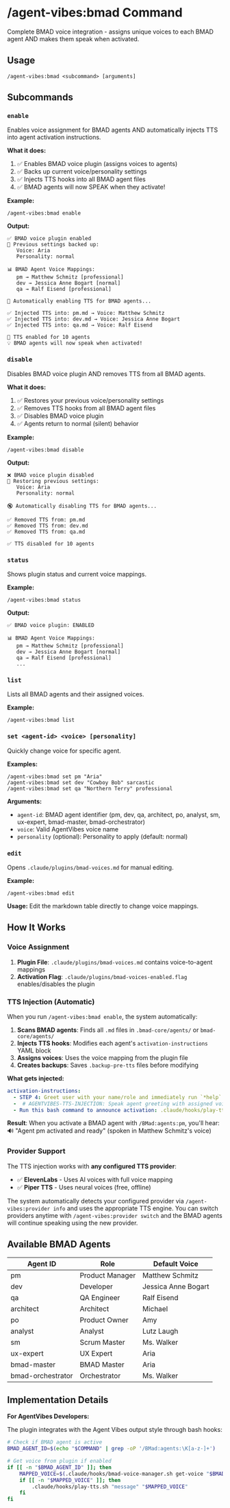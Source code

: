 # /agent-vibes:bmad Command

Complete BMAD voice integration - assigns unique voices to each BMAD agent AND makes them speak when activated.

## Usage

```
/agent-vibes:bmad <subcommand> [arguments]
```

## Subcommands

### `enable`

Enables voice assignment for BMAD agents AND automatically injects TTS into agent activation instructions.

**What it does:**

1. ✅ Enables BMAD voice plugin (assigns voices to agents)
2. ✅ Backs up current voice/personality settings
3. ✅ Injects TTS hooks into all BMAD agent files
4. ✅ BMAD agents will now SPEAK when they activate!

**Example:**

```
/agent-vibes:bmad enable
```

**Output:**

```
✅ BMAD voice plugin enabled
💾 Previous settings backed up:
   Voice: Aria
   Personality: normal

📊 BMAD Agent Voice Mappings:
   pm → Matthew Schmitz [professional]
   dev → Jessica Anne Bogart [normal]
   qa → Ralf Eisend [professional]

🎤 Automatically enabling TTS for BMAD agents...

✅ Injected TTS into: pm.md → Voice: Matthew Schmitz
✅ Injected TTS into: dev.md → Voice: Jessica Anne Bogart
✅ Injected TTS into: qa.md → Voice: Ralf Eisend

🎉 TTS enabled for 10 agents
💡 BMAD agents will now speak when activated!
```

### `disable`

Disables BMAD voice plugin AND removes TTS from all BMAD agents.

**What it does:**

1. ✅ Restores your previous voice/personality settings
2. ✅ Removes TTS hooks from all BMAD agent files
3. ✅ Disables BMAD voice plugin
4. ✅ Agents return to normal (silent) behavior

**Example:**

```
/agent-vibes:bmad disable
```

**Output:**

```
❌ BMAD voice plugin disabled
🔄 Restoring previous settings:
   Voice: Aria
   Personality: normal

🔇 Automatically disabling TTS for BMAD agents...

✅ Removed TTS from: pm.md
✅ Removed TTS from: dev.md
✅ Removed TTS from: qa.md

✅ TTS disabled for 10 agents
```

### `status`

Shows plugin status and current voice mappings.

**Example:**

```
/agent-vibes:bmad status
```

**Output:**

```
✅ BMAD voice plugin: ENABLED

📊 BMAD Agent Voice Mappings:
   pm → Matthew Schmitz [professional]
   dev → Jessica Anne Bogart [normal]
   qa → Ralf Eisend [professional]
   ...
```

### `list`

Lists all BMAD agents and their assigned voices.

**Example:**

```
/agent-vibes:bmad list
```

### `set <agent-id> <voice> [personality]`

Quickly change voice for specific agent.

**Examples:**

```
/agent-vibes:bmad set pm "Aria"
/agent-vibes:bmad set dev "Cowboy Bob" sarcastic
/agent-vibes:bmad set qa "Northern Terry" professional
```

**Arguments:**

- `agent-id`: BMAD agent identifier (pm, dev, qa, architect, po, analyst, sm, ux-expert, bmad-master, bmad-orchestrator)
- `voice`: Valid AgentVibes voice name
- `personality` (optional): Personality to apply (default: normal)

### `edit`

Opens `.claude/plugins/bmad-voices.md` for manual editing.

**Example:**

```
/agent-vibes:bmad edit
```

**Usage:**
Edit the markdown table directly to change voice mappings.

## How It Works

### Voice Assignment

1. **Plugin File**: `.claude/plugins/bmad-voices.md` contains voice-to-agent mappings
2. **Activation Flag**: `.claude/plugins/bmad-voices-enabled.flag` enables/disables the plugin

### TTS Injection (Automatic)

When you run `/agent-vibes:bmad enable`, the system automatically:

1. **Scans BMAD agents**: Finds all `.md` files in `.bmad-core/agents/` or `bmad-core/agents/`
2. **Injects TTS hooks**: Modifies each agent's `activation-instructions` YAML block
3. **Assigns voices**: Uses the voice mapping from the plugin file
4. **Creates backups**: Saves `.backup-pre-tts` files before modifying

**What gets injected:**

```yaml
activation-instructions:
  - STEP 4: Greet user with your name/role and immediately run `*help`
  -  # AGENTVIBES-TTS-INJECTION: Speak agent greeting with assigned voice
  - Run this bash command to announce activation: .claude/hooks/play-tts.sh "Agent pm activated and ready" "Matthew Schmitz"
```

**Result**: When you activate a BMAD agent with `/BMad:agents:pm`, you'll hear:
🔊 "Agent pm activated and ready" (spoken in Matthew Schmitz's voice)

### Provider Support

The TTS injection works with **any configured TTS provider**:

- ✅ **ElevenLabs** - Uses AI voices with full voice mapping
- ✅ **Piper TTS** - Uses neural voices (free, offline)

The system automatically detects your configured provider via `/agent-vibes:provider info` and uses the appropriate TTS engine. You can switch providers anytime with `/agent-vibes:provider switch` and the BMAD agents will continue speaking using the new provider.

## Available BMAD Agents

| Agent ID          | Role            | Default Voice       |
| ----------------- | --------------- | ------------------- |
| pm                | Product Manager | Matthew Schmitz     |
| dev               | Developer       | Jessica Anne Bogart |
| qa                | QA Engineer     | Ralf Eisend         |
| architect         | Architect       | Michael             |
| po                | Product Owner   | Amy                 |
| analyst           | Analyst         | Lutz Laugh          |
| sm                | Scrum Master    | Ms. Walker          |
| ux-expert         | UX Expert       | Aria                |
| bmad-master       | BMAD Master     | Aria                |
| bmad-orchestrator | Orchestrator    | Ms. Walker          |

## Implementation Details

**For AgentVibes Developers:**

The plugin integrates with the Agent Vibes output style through bash hooks:

```bash
# Check if BMAD agent is active
BMAD_AGENT_ID=$(echo "$COMMAND" | grep -oP '/BMad:agents:\K[a-z-]+')

# Get voice from plugin if enabled
if [[ -n "$BMAD_AGENT_ID" ]]; then
    MAPPED_VOICE=$(.claude/hooks/bmad-voice-manager.sh get-voice "$BMAD_AGENT_ID")
    if [[ -n "$MAPPED_VOICE" ]]; then
        .claude/hooks/play-tts.sh "message" "$MAPPED_VOICE"
    fi
fi
```
